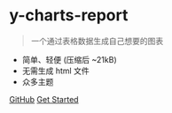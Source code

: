 <!-- _coverpage.md -->

#  y-charts-report

> 一个通过表格数据生成自己想要的图表

- 简单、轻便 (压缩后 ~21kB)
- 无需生成 html 文件
- 众多主题

[GitHub](https://github.com/docsifyjs/docsify/)
[Get Started](#index)